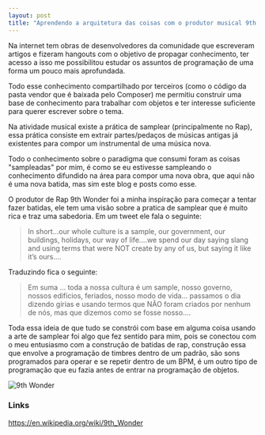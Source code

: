 ```yaml
---
layout: post
title: "Aprendendo a arquitetura das coisas com o produtor musical 9th Wonder"
---
```


Na internet tem obras de desenvolvedores da comunidade que escreveram artigos e fizeram hangouts com o objetivo de propagar conhecimento, ter acesso a isso me possibilitou estudar os assuntos de programação de uma forma um pouco mais aprofundada. 

Todo esse conhecimento compartilhado por terceiros (como o código da pasta vendor que é baixada pelo Composer) me permitiu construir uma base de conhecimento para trabalhar com objetos e ter interesse suficiente para querer escrever sobre o tema.

Na atividade musical existe a prática de samplear (principalmente no Rap), essa prática consiste em extrair partes/pedaços de músicas antigas já existentes para compor um instrumental de uma música nova.

Todo o conhecimento sobre o paradigma que consumi foram as coisas "sampleadas" por mim, é como se eu estivesse sampleando o conhecimento difundido na área para compor uma nova obra, que aqui não é uma nova batida, mas sim este blog e posts como esse.

O produtor de Rap 9th Wonder foi a minha inspiração para começar a tentar fazer batidas, ele tem uma visão sobre a pratica de samplear que é muito rica e traz uma sabedoria. Em um tweet ele fala o seguinte:

> In short...our whole culture is a sample,  our government,  our buildings,  holidays,  our way of life....we spend our day saying slang and using terms that were NOT create by any of us,  but saying it like it’s ours....

Traduzindo fica o seguinte:

> Em suma ... toda a nossa cultura é um sample, nosso governo, nossos edifícios, feriados, nosso modo de vida... passamos o dia dizendo gírias e usando termos que NÃO foram criados por nenhum de nós, mas que dizemos como se fosse nosso....

Toda essa ideia de que tudo se constrói com base em alguma coisa usando a arte de samplear foi algo que fez sentido para mim, pois se conectou com o meu entusiasmo com a construção de batidas de rap, construção essa que envolve a programação de timbres dentro de um padrão, são sons programados para operar e se repetir dentro de um BPM, é um outro tipo de programação que eu fazia antes de entrar na programação de objetos.

![9th Wonder](https://upload.wikimedia.org/wikipedia/commons/thumb/f/f9/9thWonderAtPaidDues-2008-resized.jpg/330px-9thWonderAtPaidDues-2008-resized.jpg)

### Links

https://en.wikipedia.org/wiki/9th_Wonder

